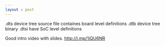 ```yaml
---
layout : post
---
```


.dts device tree source file containes board level definitions
.dtb device tree binary
.dtsi have SoC level definitions

Good intro video with slides. http://j.mp/1jQU6NR
